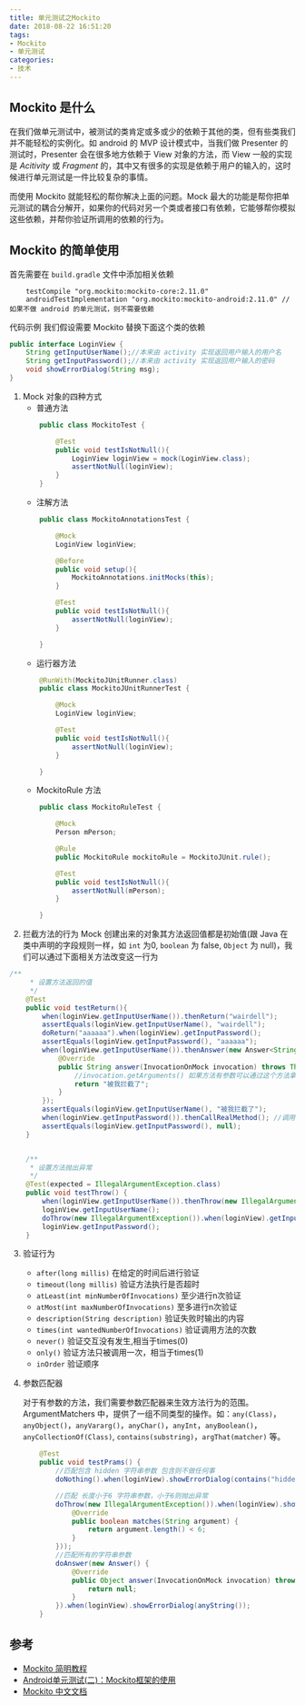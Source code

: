 ```yaml
---
title: 单元测试之Mockito
date: 2018-08-22 16:51:20
tags:
- Mockito
- 单元测试
categories:
- 技术
---
```

## Mockito 是什么
在我们做单元测试中，被测试的类肯定或多或少的依赖于其他的类，但有些类我们并不能轻松的实例化。如 android 的 MVP 设计模式中，当我们做 Presenter 的测试时，Presenter 会在很多地方依赖于 View 对象的方法，而 View 一般的实现是 *Acitivity* 或 *Fragment* 的，其中又有很多的实现是依赖于用户的输入的，这时候进行单元测试是一件比较复杂的事情。

而使用 Mockito 就能轻松的帮你解决上面的问题。Mock 最大的功能是帮你把单元测试的耦合分解开，如果你的代码对另一个类或者接口有依赖，它能够帮你模拟这些依赖，并帮你验证所调用的依赖的行为。

## Mockito 的简单使用

首先需要在 `build.gradle` 文件中添加相关依赖
```
	testCompile "org.mockito:mockito-core:2.11.0"
	androidTestImplementation "org.mockito:mockito-android:2.11.0" //如果不做 android 的单元测试，则不需要依赖
```

代码示例
我们假设需要 Mockito 替换下面这个类的依赖
```java
public interface LoginView {
	String getInputUserName();//本来由 activity 实现返回用户输入的用户名
	String getInputPassword();//本来由 activity 实现返回用户输入的密码
	void showErrorDialog(String msg);
}
```

1. Mock 对象的四种方式
	- 普通方法
	```java
		public class MockitoTest {

			@Test
			public void testIsNotNull(){
				LoginView loginView = mock(LoginView.class); 
				assertNotNull(loginView);
			}
		}
	```
	- 注解方法
	```java
		public class MockitoAnnotationsTest {

			@Mock
			LoginView loginView;

			@Before
			public void setup(){
				MockitoAnnotations.initMocks(this);
			}

			@Test
			public void testIsNotNull(){
				assertNotNull(loginView);
			}

		}
	```
	- 运行器方法
	```java
		@RunWith(MockitoJUnitRunner.class) 
		public class MockitoJUnitRunnerTest {

			@Mock 
			LoginView loginView;

			@Test
			public void testIsNotNull(){
				assertNotNull(loginView);
			}

		}
	```
	- MockitoRule 方法
	```java
		public class MockitoRuleTest {

			@Mock
			Person mPerson;

			@Rule
			public MockitoRule mockitoRule = MockitoJUnit.rule();

			@Test
			public void testIsNotNull(){
				assertNotNull(mPerson);
			}

		}
	```
2. 拦截方法的行为
Mock 创建出来的对象其方法返回值都是初始值(跟 Java 在类中声明的字段规则一样，如 `int` 为0, `boolean` 为 false, `Object` 为 null)，我们可以通过下面相关方法改变这一行为
```java
/**
     * 设置方法返回的值
     */
    @Test
    public void testReturn(){
        when(loginView.getInputUserName()).thenReturn("wairdell");
        assertEquals(loginView.getInputUserName(), "wairdell");
        doReturn("aaaaaa").when(loginView).getInputPassword();
        assertEquals(loginView.getInputPassword(), "aaaaaa");
        when(loginView.getInputUserName()).thenAnswer(new Answer<String>() {
            @Override
            public String answer(InvocationOnMock invocation) throws Throwable {
                //invocation.getArguments() 如果方法有参数可以通过这个方法拿到调用此方法的参数
                return "被我拦截了";
            }
        });
        assertEquals(loginView.getInputUserName(), "被我拦截了");
        when(loginView.getInputPassword()).thenCallRealMethod(); //调用方法的真是实现，LoginView是个接口，没有默认的实现，这个会报错
        assertEquals(loginView.getInputPassword(), null);
    }


    /**
     * 设置方法抛出异常
     */
    @Test(expected = IllegalArgumentException.class)
    public void testThrow() {
        when(loginView.getInputUserName()).thenThrow(new IllegalArgumentException());
        loginView.getInputUserName();
        doThrow(new IllegalArgumentException()).when(loginView).getInputPassword();
        loginView.getInputPassword();
    }

```
3. 验证行为
	- `after(long millis)` 在给定的时间后进行验证
	- `timeout(long millis)` 	验证方法执行是否超时
	- `atLeast(int minNumberOfInvocations)` 至少进行n次验证
	- `atMost(int maxNumberOfInvocations)` 至多进行n次验证
	- `description(String description)` 验证失败时输出的内容
	- `times(int wantedNumberOfInvocations)` 验证调用方法的次数
	- `never()` 验证交互没有发生,相当于times(0)
	- `only()` 验证方法只被调用一次，相当于times(1)
	- `inOrder` 验证顺序
	
4. 参数匹配器
	
	对于有参数的方法，我们需要参数匹配器来生效方法行为的范围。ArgumentMatchers 中，提供了一组不同类型的操作。如：`any(Class)`，`anyObject()`，`anyVararg()`，`anyChar()`，`anyInt`，`anyBoolean()`，`anyCollectionOf(Class)`, `contains(substring)`，`argThat(matcher)` 等。
	```java
		@Test
		public void testPrams() {
			//匹配包含 hidden 字符串参数 包含则不做任何事
			doNothing().when(loginView).showErrorDialog(contains("hidden"));

			//匹配 长度小于6 字符串参数，小于6则抛出异常
			doThrow(new IllegalArgumentException()).when(loginView).showErrorDialog(argThat(new ArgumentMatcher<String>() {
				@Override
				public boolean matches(String argument) {
					return argument.length() < 6;
				}
			}));
			//匹配所有的字符串参数
			doAnswer(new Answer() {
				@Override
				public Object answer(InvocationOnMock invocation) throws Throwable {
					return null;
				}
			}).when(loginView).showErrorDialog(anyString());
		}
	```
		
## 参考
- [Mockito 简明教程](https://blog.csdn.net/kkkloveyou/article/details/50695517?locationNum=15)
- [Android单元测试(二)：Mockito框架的使用](https://blog.csdn.net/qq_17766199/article/details/78450007)
- [Mockito 中文文档](https://github.com/hehonghui/mockito-doc-zh)